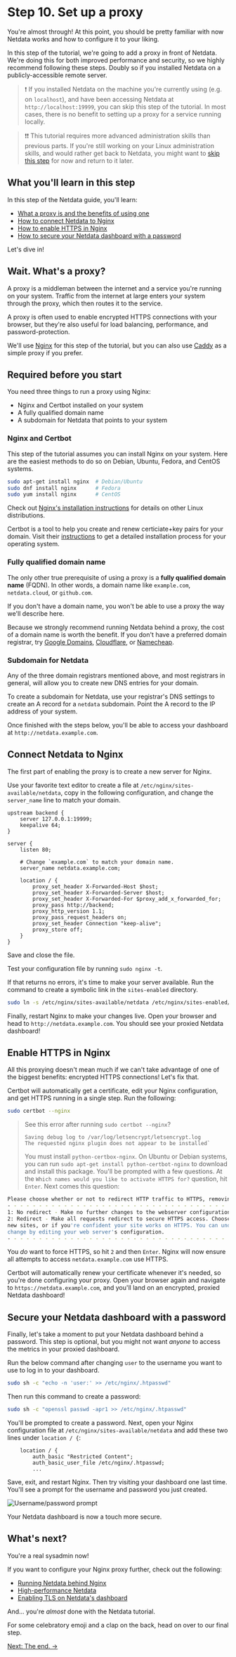 <!--
---
title: "Step 10. Set up a proxy"
custom_edit_url: https://github.com/netdata/netdata/edit/master/docs/step-by-step/step-10.md
---
-->

# Step 10. Set up a proxy

You're almost through! At this point, you should be pretty familiar with now Netdata works and how to configure it to
your liking.

In this step of the tutorial, we're going to add a proxy in front of Netdata. We're doing this for both improved
performance and security, so we highly recommend following these steps. Doubly so if you installed Netdata on a
publicly-accessible remote server.

> ❗ If you installed Netdata on the machine you're currently using (e.g. on `localhost`), and have been accessing
> Netdata at `http://localhost:19999`, you can skip this step of the tutorial. In most cases, there is no benefit to
> setting up a proxy for a service running locally.

> ❗❗ This tutorial requires more advanced administration skills than previous parts. If you're still working on your
> Linux administration skills, and would rather get back to Netdata, you might want to [skip this
> step](step-99.md) for now and return to it later.

## What you'll learn in this step

In this step of the Netdata guide, you'll learn:

-   [What a proxy is and the benefits of using one](#wait-whats-a-proxy)
-   [How to connect Netdata to Nginx](#connect-netdata-to-nginx)
-   [How to enable HTTPS in Nginx](#enable-https-in-nginx)
-   [How to secure your Netdata dashboard with a password](#secure-your-netdata-dashboard-with-a-password)

Let's dive in!

## Wait. What's a proxy?

A proxy is a middleman between the internet and a service you're running on your system. Traffic from the internet at
large enters your system through the proxy, which then routes it to the service.

A proxy is often used to enable encrypted HTTPS connections with your browser, but they're also useful for load
balancing, performance, and password-protection.

We'll use [Nginx](https://nginx.org/en/) for this step of the tutorial, but you can also use
[Caddy](https://caddyserver.com/) as a simple proxy if you prefer.

## Required before you start

You need three things to run a proxy using Nginx:

-   Nginx and Certbot installed on your system
-   A fully qualified domain name
-   A subdomain for Netdata that points to your system

### Nginx and Certbot

This step of the tutorial assumes you can install Nginx on your system. Here are the easiest methods to do so on Debian,
Ubuntu, Fedora, and CentOS systems.

```bash
sudo apt-get install nginx  # Debian/Ubuntu
sudo dnf install nginx      # Fedora
sudo yum install nginx      # CentOS
```

Check out [Nginx's installation
instructions](https://docs.nginx.com/nginx/admin-guide/installing-nginx/installing-nginx-open-source/) for details on
other Linux distributions.

Certbot is a tool to help you create and renew certiciate+key pairs for your domain. Visit their
[instructions](https://certbot.eff.org/instructions) to get a detailed installation process for your operating system.

### Fully qualified domain name

The only other true prerequisite of using a proxy is a **fully qualified domain name** (FQDN). In other words, a domain
name like `example.com`, `netdata.cloud`, or `github.com`.

If you don't have a domain name, you won't be able to use a proxy the way we'll describe here.

Because we strongly recommend running Netdata behind a proxy, the cost of a domain name is worth the benefit. If you
don't have a preferred domain registrar, try [Google Domains](https://domains.google/),
[Cloudflare](https://www.cloudflare.com/products/registrar/), or [Namecheap](https://www.namecheap.com/).

### Subdomain for Netdata

Any of the three domain registrars mentioned above, and most registrars in general, will allow you to create new DNS
entries for your domain.

To create a subdomain for Netdata, use your registrar's DNS settings to create an A record for a `netdata` subdomain.
Point the A record to the IP address of your system.

Once finished with the steps below, you'll be able to access your dashboard at `http://netdata.example.com`.

## Connect Netdata to Nginx

The first part of enabling the proxy is to create a new server for Nginx.

Use your favorite text editor to create a file at `/etc/nginx/sites-available/netdata`, copy in the following
configuration, and change the `server_name` line to match your domain.

```nginx
upstream backend {
    server 127.0.0.1:19999;
    keepalive 64;
}

server {
    listen 80;

    # Change `example.com` to match your domain name.
    server_name netdata.example.com;

    location / {
        proxy_set_header X-Forwarded-Host $host;
        proxy_set_header X-Forwarded-Server $host;
        proxy_set_header X-Forwarded-For $proxy_add_x_forwarded_for;
        proxy_pass http://backend;
        proxy_http_version 1.1;
        proxy_pass_request_headers on;
        proxy_set_header Connection "keep-alive";
        proxy_store off;
    }
}
```

Save and close the file.

Test your configuration file by running `sudo nginx -t`.

If that returns no errors, it's time to make your server available. Run the command to create a symbolic link in the
`sites-enabled` directory.

```bash
sudo ln -s /etc/nginx/sites-available/netdata /etc/nginx/sites-enabled/netdata
```

Finally, restart Nginx to make your changes live. Open your browser and head to `http://netdata.example.com`. You should
see your proxied Netdata dashboard!

## Enable HTTPS in Nginx

All this proxying doesn't mean much if we can't take advantage of one of the biggest benefits: encrypted HTTPS
connections! Let's fix that.

Certbot will automatically get a certificate, edit your Nginx configuration, and get HTTPS running in a single step. Run
the following:

```bash
sudo certbot --nginx
```

> See this error after running `sudo certbot --nginx`?
>
> ```
> Saving debug log to /var/log/letsencrypt/letsencrypt.log
> The requested nginx plugin does not appear to be installed`
> ```
>
> You must install `python-certbox-nginx`. On Ubuntu or Debian systems, you can run `sudo apt-get install
> python-certbot-nginx` to download and install this package.
You'll be prompted with a few questions. At the `Which names would you like to activate HTTPS for?` question, hit
`Enter`. Next comes this question:

```bash
Please choose whether or not to redirect HTTP traffic to HTTPS, removing HTTP access.
- - - - - - - - - - - - - - - - - - - - - - - - - - - - - - - - - - - - - - - -
1: No redirect - Make no further changes to the webserver configuration.
2: Redirect - Make all requests redirect to secure HTTPS access. Choose this for
new sites, or if you're confident your site works on HTTPS. You can undo this
change by editing your web server's configuration.
- - - - - - - - - - - - - - - - - - - - - - - - - - - - - - - - - - - - - - - -
```

You _do_ want to force HTTPS, so hit `2` and then `Enter`. Nginx will now ensure all attempts to access
`netdata.example.com` use HTTPS.

Certbot will automatically renew your certificate whenever it's needed, so you're done configuring your proxy. Open your
browser again and navigate to `https://netdata.example.com`, and you'll land on an encrypted, proxied Netdata dashboard!

## Secure your Netdata dashboard with a password

Finally, let's take a moment to put your Netdata dashboard behind a password. This step is optional, but you might not
want _anyone_ to access the metrics in your proxied dashboard.

Run the below command after changing `user` to the username you want to use to log in to your dashboard.

```bash
sudo sh -c "echo -n 'user:' >> /etc/nginx/.htpasswd"
```

Then run this command to create a password:

```bash
sudo sh -c "openssl passwd -apr1 >> /etc/nginx/.htpasswd"
```

You'll be prompted to create a password. Next, open your Nginx configuration file at
`/etc/nginx/sites-available/netdata` and add these two lines under `location / {`:

```nginx
    location / {
        auth_basic "Restricted Content";
        auth_basic_user_file /etc/nginx/.htpasswd;
        ...
```

Save, exit, and restart Nginx. Then try visiting your dashboard one last time. You'll see a prompt for the username and
password you just created.

![Username/password
prompt](https://user-images.githubusercontent.com/1153921/67431031-5320bf80-f598-11e9-9573-f9f9912f1ef6.png)

Your Netdata dashboard is now a touch more secure.

## What's next?

You're a real sysadmin now!

If you want to configure your Nginx proxy further, check out the following:

-   [Running Netdata behind Nginx](/docs/Running-behind-nginx.md)
-   [High-performance Netdata](/docs/high-performance-netdata.md)
-   [Enabling TLS on Netdata's dashboard](/web/server/README.md#enabling-tls-support)

And... you're _almost_ done with the Netdata tutorial.

For some celebratory emoji and a clap on the back, head on over to our final step.

[Next: The end. &rarr;](step-99.md)
